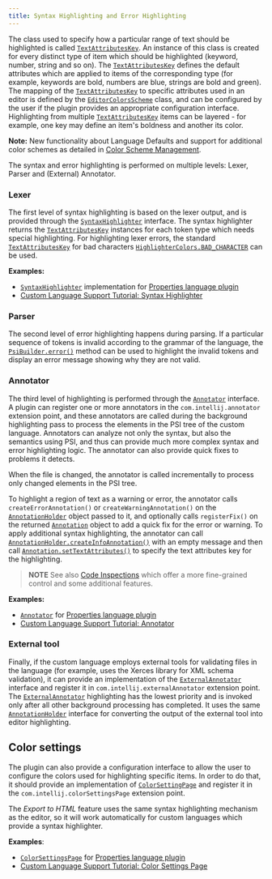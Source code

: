 ```yaml
---
title: Syntax Highlighting and Error Highlighting
---
```

<!-- Copyright 2000-2020 JetBrains s.r.o. and other contributors. Use of this source code is governed by the Apache 2.0 license that can be found in the LICENSE file. -->

The class used to specify how a particular range of text should be highlighted is called
[`TextAttributesKey`](upsource:///platform/core-api/src/com/intellij/openapi/editor/colors/TextAttributesKey.java).
An instance of this class is created for every distinct type of item which should be highlighted (keyword, number, string and so on).
The
[`TextAttributesKey`](upsource:///platform/core-api/src/com/intellij/openapi/editor/colors/TextAttributesKey.java)
defines the default attributes which are applied to items of the corresponding type (for example, keywords are bold, numbers are blue, strings are bold and green).
The mapping of the
[`TextAttributesKey`](upsource:///platform/core-api/src/com/intellij/openapi/editor/colors/TextAttributesKey.java)
to specific attributes used in an editor is defined by the
[`EditorColorsScheme`](upsource:///platform/editor-ui-api/src/com/intellij/openapi/editor/colors/EditorColorsScheme.java)
class, and can be configured by the user if the plugin provides an appropriate configuration interface.
Highlighting from multiple
[`TextAttributesKey`](upsource:///platform/core-api/src/com/intellij/openapi/editor/colors/TextAttributesKey.java)
items can be layered - for example, one key may define an item's boldness and another its color.

**Note:**
New functionality about Language Defaults and support for additional color schemes as detailed in
[Color Scheme Management](/reference_guide/color_scheme_management.md).


The syntax and error highlighting is performed on multiple levels: Lexer, Parser and (External) Annotator.

### Lexer

The first level of syntax highlighting is based on the lexer output, and is provided through the
[`SyntaxHighlighter`](upsource:///platform/editor-ui-api/src/com/intellij/openapi/fileTypes/SyntaxHighlighter.java)
interface.
The syntax highlighter returns the
[`TextAttributesKey`](upsource:///platform/core-api/src/com/intellij/openapi/editor/colors/TextAttributesKey.java)
instances for each token type which needs special highlighting.
For highlighting lexer errors, the standard
[`TextAttributesKey`](upsource:///platform/core-api/src/com/intellij/openapi/editor/colors/TextAttributesKey.java)
for bad characters
[`HighlighterColors.BAD_CHARACTER`](upsource:///platform/editor-ui-api/src/com/intellij/openapi/editor/HighlighterColors.java)
can be used.

**Examples:**
- [`SyntaxHighlighter`](upsource:///plugins/properties/properties-psi-api/src/com/intellij/lang/properties/PropertiesHighlighter.java)
implementation for
[Properties language plugin](upsource:///plugins/properties/)
- [Custom Language Support Tutorial: Syntax Highlighter](/tutorials/custom_language_support/syntax_highlighter_and_color_settings_page.md)

### Parser

The second level of error highlighting happens during parsing.
If a particular sequence of tokens is invalid according to the grammar of the language, the
[`PsiBuilder.error()`](upsource:///platform/core-api/src/com/intellij/lang/PsiBuilder.java)
method can be used to highlight the invalid tokens and display an error message showing why they are not valid.

### Annotator

The third level of highlighting is performed through the
[`Annotator`](upsource:///platform/analysis-api/src/com/intellij/lang/annotation/Annotator.java)
interface.
A plugin can register one or more annotators in the `com.intellij.annotator` extension point, and these annotators are called during the background highlighting pass to process the elements in the PSI tree of the custom language.
Annotators can analyze not only the syntax, but also the semantics using PSI, and thus can provide much more complex syntax and error highlighting logic.
The annotator can also provide quick fixes to problems it detects.

When the file is changed, the annotator is called incrementally to process only changed elements in the PSI tree.

To highlight a region of text as a warning or error, the annotator calls `createErrorAnnotation()` or `createWarningAnnotation()` on the
[`AnnotationHolder`](upsource:///platform/analysis-api/src/com/intellij/lang/annotation/AnnotationHolder.java)
object passed to it, and optionally calls `registerFix()` on the returned
[`Annotation`](upsource:///platform/analysis-api/src/com/intellij/lang/annotation/Annotation.java)
object to add a quick fix for the error or warning.
To apply additional syntax highlighting, the annotator can call
[`AnnotationHolder.createInfoAnnotation()`](upsource:///platform/analysis-api/src/com/intellij/lang/annotation/AnnotationHolder.java)
with an empty message and then call
[`Annotation.setTextAttributes()`](upsource:///platform/analysis-api/src/com/intellij/lang/annotation/Annotation.java)
to specify the text attributes key for the highlighting.

> **NOTE** See also [Code Inspections](code_inspections_and_intentions.md) which offer a more fine-grained control and some additional features.

**Examples:**
- [`Annotator`](upsource:///plugins/properties/properties-psi-impl/src/com/intellij/lang/properties/PropertiesAnnotator.java)
for
[Properties language plugin](upsource:///plugins/properties/)
- [Custom Language Support Tutorial: Annotator](/tutorials/custom_language_support/annotator.md)

### External tool

Finally, if the custom language employs external tools for validating files in the language (for example, uses the Xerces library for XML schema validation), it can provide an implementation of the
[`ExternalAnnotator`](upsource:///platform/analysis-api/src/com/intellij/lang/annotation/ExternalAnnotator.java)
interface and register it in `com.intellij.externalAnnotator` extension point.
The
[`ExternalAnnotator`](upsource:///platform/analysis-api/src/com/intellij/lang/annotation/ExternalAnnotator.java)
highlighting has the lowest priority and is invoked only after all other background processing has completed.
It uses the same
[`AnnotationHolder`](upsource:///platform/analysis-api/src/com/intellij/lang/annotation/AnnotationHolder.java)
interface for converting the output of the external tool into editor highlighting.

## Color settings

The plugin can also provide a configuration interface to allow the user to configure the colors used for highlighting specific items.
In order to do that, it should provide an implementation of
[`ColorSettingPage`](upsource:///platform/lang-api/src/com/intellij/openapi/options/colors/ColorSettingsPage.java)
and register it in the `com.intellij.colorSettingsPage` extension point.

The _Export to HTML_ feature uses the same syntax highlighting mechanism as the editor, so it will work automatically for custom languages which provide a syntax highlighter.

**Examples**:
- [`ColorSettingsPage`](upsource:///plugins/properties/src/com/intellij/openapi/options/colors/pages/PropertiesColorsPage.java)
for
[Properties language plugin](upsource:///plugins/properties/)
- [Custom Language Support Tutorial: Color Settings Page](/tutorials/custom_language_support/syntax_highlighter_and_color_settings_page.md)
